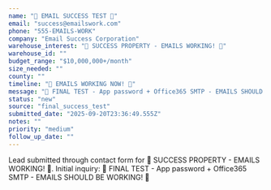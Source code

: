 ```yaml
---
name: "🎉 EMAIL SUCCESS TEST 🎉"
email: "success@emailswork.com"
phone: "555-EMAILS-WORK"
company: "Email Success Corporation"
warehouse_interest: "🚀 SUCCESS PROPERTY - EMAILS WORKING! 🚀"
warehouse_id: ""
budget_range: "$10,000,000+/month"
size_needed: ""
county: ""
timeline: "🎯 EMAILS WORKING NOW! 🎯"
message: "🎊 FINAL TEST - App password + Office365 SMTP - EMAILS SHOULD BE WORKING! 🎊"
status: "new"
source: "final_success_test"
submitted_date: "2025-09-20T23:36:49.555Z"
notes: ""
priority: "medium"
follow_up_date: ""
---
```


Lead submitted through contact form for 🚀 SUCCESS PROPERTY - EMAILS WORKING! 🚀.
Initial inquiry: 🎊 FINAL TEST - App password + Office365 SMTP - EMAILS SHOULD BE WORKING! 🎊
